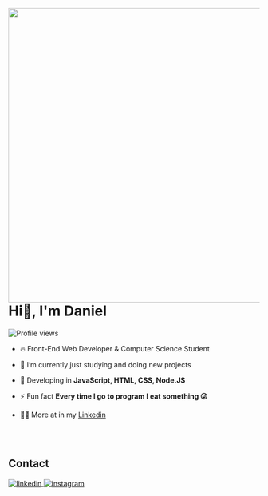 <img align="right" height="590em" 
src="https://raw.githubusercontent.com/gist/daniz019/e74bd9b47d018d0b15b8770a1b63dc1f/raw/178bd3e9f91b31010858ee7700d7a1a370919668/githubcard.svg"/>
<h1 align="left">Hi👋, I'm Daniel</h1>
<p align="left"> <img src="https://komarev.com/ghpvc/?username=daniz019&color=yellow" alt="Profile views" /> </p>

- 🔥 Front-End Web Developer & Computer Science Student

- 🔭 I’m currently just studying and doing new projects

- 💬 Developing in **JavaScript, HTML, CSS, Node.JS**

- ⚡ Fun fact **Every time I go to program I eat something 😜**

- 👨‍💻 More at in my [Linkedin](https://www.linkedin.com/in/daniel-di-grandi-3800a0242/)

<br><br>

## Contact

<a href="https://www.linkedin.com/in/daniel-di-grandi-3800a0242/" target="_blank">
  <img align="center" src="https://img.shields.io/badge/-danieldigrandi-05122A?style=flat&logo=linkedin" alt="linkedin"/>
</a>
<a href="https://www.instagram.com/dani_digrandi/" target="_blank">
 <img align="center" src="https://img.shields.io/badge/-danieldigrandi-05122A?style=flat&logo=instagram" alt="instagram"/>
</a>
